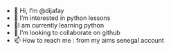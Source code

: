 - 👋 Hi, I’m @dijafay
- 👀 I’m interested in python lessons 
- 🌱I am currently learning python
- 💞️ I’m looking to collaborate on github
- 📫 How to reach me : from my aims senegal account 

<!---
dijafay/dijafay is a ✨ special ✨ repository because its `README.md` (this file) appears on your GitHub profile.
You can click the Preview link to take a look at your changes.
--->
